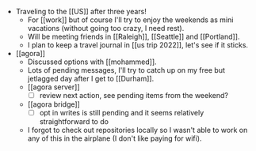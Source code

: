 - Traveling to the [[US]] after three years!
  - For [[work]] but of course I'll try to enjoy the weekends as mini vacations (without going too crazy, I need rest).
  - Will be meeting friends in [[Raleigh]], [[Seattle]] and [[Portland]].
  - I plan to keep a travel journal in [[us trip 2022]], let's see if it sticks.
- [[agora]]
  - Discussed options with [[mohammed]].
  - Lots of pending messages, I'll try to catch up on my free but jetlagged day after I get to [[Durham]].
  - [[agora server]]
    - [ ] review next action, see pending items from the weekend?
  - [[agora bridge]]
    - [ ] opt in writes is still pending and it seems relatively straightforward to do
  - I forgot to check out repositories locally so I wasn't able to work on any of this in the airplane (I don't like paying for wifi).
